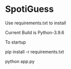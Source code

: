 # SpotiGuess
Use requirements.txt to install

Current Build is Python-3.9.6

To startup 

pip install -r requirements.txt

python app.py 
